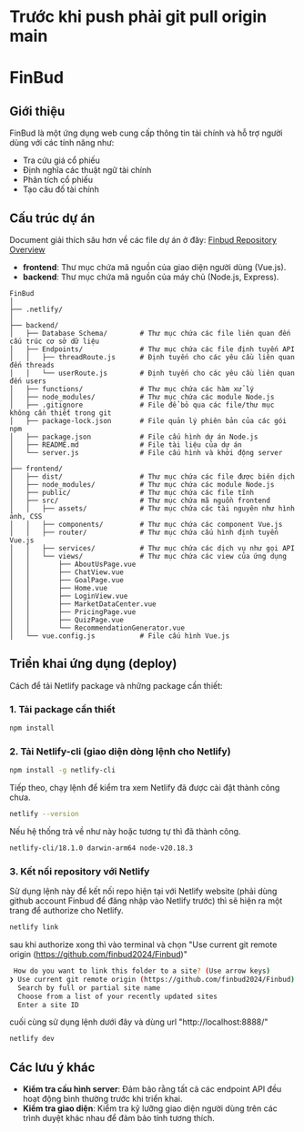# Trước khi push phải git pull origin main
# FinBud

## Giới thiệu

FinBud là một ứng dụng web cung cấp thông tin tài chính và hỗ trợ người dùng với các tính năng như:

- Tra cứu giá cổ phiếu
- Định nghĩa các thuật ngữ tài chính
- Phân tích cổ phiếu
- Tạo câu đố tài chính


## Cấu trúc dự án

Document giải thích sâu hơn về các file dự án ở đây: [Finbud Repository Overview](https://docs.google.com/document/d/1TNtH2m3gdHDxftQPXouTAUG8ZS5KFvtng3Kl3ZmVuX0/edit?fbclid=IwY2xjawIhCMBleHRuA2FlbQIxMQABHe1YxYJ_w5b59UivgFiwDaJJcgAOyoSiPFLqyHQF0vqszBJL-c4rdFxB8g_aem_O8G6W-EkpEBovb80vsQKeA&pli=1&tab=t.0)

- **frontend**: Thư mục chứa mã nguồn của giao diện người dùng (Vue.js).
- **backend**: Thư mục chứa mã nguồn của máy chủ (Node.js, Express).

```
FinBud
│
├── .netlify/
│
├── backend/
│   ├── Database Schema/        # Thư mục chứa các file liên quan đến cấu trúc cơ sở dữ liệu
│   ├── Endpoints/              # Thư mục chứa các file định tuyến API
│   │   ├── threadRoute.js      # Định tuyến cho các yêu cầu liên quan đến threads
│   │   └── userRoute.js        # Định tuyến cho các yêu cầu liên quan đến users
│   ├── functions/              # Thư mục chứa các hàm xử lý
│   ├── node_modules/           # Thư mục chứa các module Node.js
│   ├── .gitignore              # File để bỏ qua các file/thư mục không cần thiết trong git
│   ├── package-lock.json       # File quản lý phiên bản của các gói npm
│   ├── package.json            # File cấu hình dự án Node.js
│   ├── README.md               # File tài liệu của dự án
│   └── server.js               # File cấu hình và khởi động server
│
├── frontend/
│   ├── dist/                   # Thư mục chứa các file được biên dịch
│   ├── node_modules/           # Thư mục chứa các module Node.js
│   ├── public/                 # Thư mục chứa các file tĩnh
│   ├── src/                    # Thư mục chứa mã nguồn frontend
│   │   ├── assets/             # Thư mục chứa các tài nguyên như hình ảnh, CSS
│   │   ├── components/         # Thư mục chứa các component Vue.js
│   │   ├── router/             # Thư mục chứa cấu hình định tuyến Vue.js
│   │   ├── services/           # Thư mục chứa các dịch vụ như gọi API
│   │   └── views/              # Thư mục chứa các view của ứng dụng
│   │       ├── AboutUsPage.vue
│   │       ├── ChatView.vue
│   │       ├── GoalPage.vue
│   │       ├── Home.vue
│   │       ├── LoginView.vue
│   │       ├── MarketDataCenter.vue
│   │       ├── PricingPage.vue
│   │       ├── QuizPage.vue
│   │       └── RecommendationGenerator.vue
│   └── vue.config.js           # File cấu hình Vue.js
```
## Triển khai ứng dụng (deploy)

Cách để tải Netlify package và những package cần thiết:


### 1. Tải package cần thiết

```sh
npm install
```


### 2. Tải Netlify-cli (giao diện dòng lệnh cho Netlify)


```sh
npm install -g netlify-cli
```


Tiếp theo, chạy lệnh để kiểm tra xem Netlify đã được cài đặt thành công chưa.


```sh
netlify --version
```


Nếu hệ thống trả về như này hoặc tương tự thì đã thành công.


```sh
netlify-cli/18.1.0 darwin-arm64 node-v20.18.3
```


### 3. Kết nối repository với Netlify


Sử dụng lệnh này để kết nối repo hiện tại với Netlify website (phải dùng github account Finbud để đăng nhập vào Netlify trước) thì sẽ hiện ra một trang để authorize cho Netlify.


```sh
netlify link
```


sau khi authorize xong thì vào terminal và chọn "Use current git remote origin (https://github.com/finbud2024/Finbud)" 


```sh
 How do you want to link this folder to a site? (Use arrow keys)
❯ Use current git remote origin (https://github.com/finbud2024/Finbud) 
  Search by full or partial site name 
  Choose from a list of your recently updated sites 
  Enter a site ID 
```


cuối cùng sử dụng lệnh dưới đây và dùng url "http://localhost:8888/" 


```sh
netlify dev
```


## Các lưu ý khác

- **Kiểm tra cấu hình server**: Đảm bảo rằng tất cả các endpoint API đều hoạt động bình thường trước khi triển khai.
- **Kiểm tra giao diện**: Kiểm tra kỹ lưỡng giao diện người dùng trên các trình duyệt khác nhau để đảm bảo tính tương thích.
